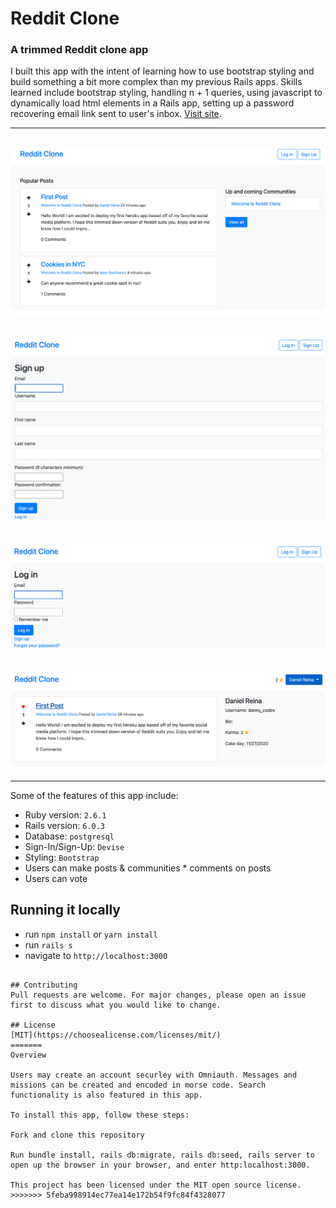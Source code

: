 # Reddit Clone
### A trimmed Reddit clone app

I built this app with the intent of learning how to use bootstrap styling and build something a bit more complex than my previous Rails apps. Skills learned include bootstrap styling, handling n + 1 queries, using javascript to dynamically load html elements in a Rails app, setting up a password recovering email link sent to user's inbox. [Visit site](https://reddit-clone-danny.herokuapp.com/).

---
![Reddit Clone Home](https://github.com/dannyflatiron/reddit-clone/blob/master/public/home.png?raw=true)
---
![Reddit Clone Sign-Up](https://github.com/dannyflatiron/reddit-clone/blob/master/public/sign_up.png?raw=true)
---
![Reddit Clone Login](https://github.com/dannyflatiron/reddit-clone/blob/master/public/login.png?raw=true)
---
![Reddit Clone Profile Page](https://github.com/dannyflatiron/reddit-clone/blob/master/public/profile_page.png?raw=true)
---


---

Some of the features of this app include:

* Ruby version: `2.6.1`
* Rails version: `6.0.3`
* Database: `postgresql`
* Sign-In/Sign-Up: `Devise`
* Styling: `Bootstrap`
* Users can make posts & communities * comments on posts
* Users can vote 

## Running it locally
- run `npm install` or `yarn install`
- run `rails s`
- navigate to `http://localhost:3000`
```

## Contributing
Pull requests are welcome. For major changes, please open an issue first to discuss what you would like to change.

## License
[MIT](https://choosealicense.com/licenses/mit/)
=======
Overview

Users may create an account securley with Omniauth. Messages and missions can be created and encoded in morse code. Search functionality is also featured in this app.
 
To install this app, follow these steps:

Fork and clone this repository

Run bundle install, rails db:migrate, rails db:seed, rails server to open up the browser in your browser, and enter http:localhost:3000.

This project has been licensed under the MIT open source license.
>>>>>>> 5feba998914ec77ea14e172b54f9fc84f4328077
